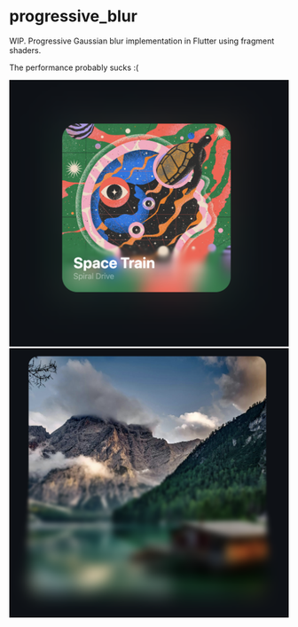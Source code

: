 # progressive_blur

WIP. Progressive Gaussian blur implementation in Flutter using fragment shaders.

The performance probably sucks :(

![Demo image 2](images/image2.png)
![Demo image 1](images/image1.png)